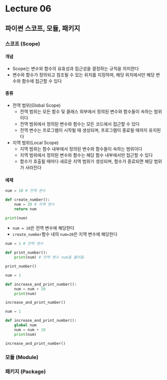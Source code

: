 # Lecture 06

## 파이썬 스코프, 모듈, 패키지

### 스코프 (Scope)
#### 개념
- Scope는 변수와 함수의 유효성과 접근성을 결정하는 규칙을 의미한다
- 변수와 함수가 정의되고 참조될 수 있는 위치를 지정하며, 해당 위치에서만 해당 변수와 함수에 접근할 수 있다

#### 종류
- 전역 범위(Global Scope)
  - 전역 범위는 모든 함수 및 클래스 외부에서 정의된 변수와 함수들이 속하는 범위이다
  - 전역 범위에서 정의된 변수와 함수는 모든 코드에서 접근할 수 있다
  - 전역 변수는 프로그램이 시작될 때 생성되며, 프로그램이 종료될 때까지 유지된다
- 지역 범위(Local Scope)
  - 지역 범위는 함수 내부에서 정의된 변수와 함수들이 속하는 범위이다
  - 지역 범위에서 정의된 변수와 함수는 해당 함수 내부에서만 접근할 수 있다
  - 함수가 호출될 때마다 새로운 지역 범위가 생성되며, 함수가 종료되면 해당 범위가 사라진다

#### 예제
```python
num = 10 # 전역 변수

def create_number():
    num = 20 # 지역 변수
    return num

print(num)
```
- `num = 10`은 전역 변수에 해당한다
- `create_number`함수 내의 `num=20`은 지역 변수에 해당한다

```python
num = 1 # 전역 변수

def print_number():
    print(num) # 전역 변수 num을 불러옴

print_number()
```

```python
num = 1

def increase_and_print_number():
    num = num + 10
    print(num)

increase_and_print_number()
```

```python
num = 1

def increase_and_print_number():
    global num
    num = num + 10
    print(num)

increase_and_print_number()
```

### 모듈 (Module)

### 패키지 (Package)